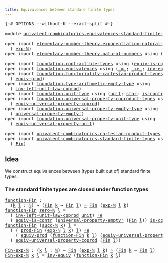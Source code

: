 ```yaml
---
title: Equivalences between standard finite types
---
```


<pre class="Agda"><a id="68" class="Symbol">{-#</a> <a id="72" class="Keyword">OPTIONS</a> <a id="80" class="Pragma">--without-K</a> <a id="92" class="Pragma">--exact-split</a> <a id="106" class="Symbol">#-}</a>

<a id="111" class="Keyword">module</a> <a id="118" href="univalent-combinatorics.equivalences-standard-finite-types.html" class="Module">univalent-combinatorics.equivalences-standard-finite-types</a> <a id="177" class="Keyword">where</a>

<a id="184" class="Keyword">open</a> <a id="189" class="Keyword">import</a> <a id="196" href="elementary-number-theory.exponentiation-natural-numbers.html" class="Module">elementary-number-theory.exponentiation-natural-numbers</a> <a id="252" class="Keyword">using</a>
  <a id="260" class="Symbol">(</a> <a id="262" href="elementary-number-theory.exponentiation-natural-numbers.html#671" class="Function">exp-ℕ</a><a id="267" class="Symbol">)</a>
<a id="269" class="Keyword">open</a> <a id="274" class="Keyword">import</a> <a id="281" href="elementary-number-theory.natural-numbers.html" class="Module">elementary-number-theory.natural-numbers</a> <a id="322" class="Keyword">using</a> <a id="328" class="Symbol">(</a><a id="329" href="elementary-number-theory.natural-numbers.html#1444" class="Datatype">ℕ</a><a id="330" class="Symbol">;</a> <a id="332" href="elementary-number-theory.natural-numbers.html#1478" class="InductiveConstructor">succ-ℕ</a><a id="338" class="Symbol">;</a> <a id="340" href="elementary-number-theory.natural-numbers.html#1465" class="InductiveConstructor">zero-ℕ</a><a id="346" class="Symbol">)</a>

<a id="349" class="Keyword">open</a> <a id="354" class="Keyword">import</a> <a id="361" href="foundation.contractible-types.html" class="Module">foundation.contractible-types</a> <a id="391" class="Keyword">using</a> <a id="397" class="Symbol">(</a><a id="398" href="foundation-core.contractible-types.html#4237" class="Function">equiv-is-contr</a><a id="412" class="Symbol">)</a>
<a id="414" class="Keyword">open</a> <a id="419" class="Keyword">import</a> <a id="426" href="foundation.equivalences.html" class="Module">foundation.equivalences</a> <a id="450" class="Keyword">using</a> <a id="456" class="Symbol">(</a><a id="457" href="foundation-core.equivalences.html#1607" class="Function Operator">_≃_</a><a id="460" class="Symbol">;</a> <a id="462" href="foundation-core.equivalences.html#7843" class="Function Operator">_∘e_</a><a id="466" class="Symbol">;</a> <a id="468" href="foundation-core.equivalences.html#5707" class="Function">inv-equiv</a><a id="477" class="Symbol">)</a>
<a id="479" class="Keyword">open</a> <a id="484" class="Keyword">import</a> <a id="491" href="foundation.functoriality-cartesian-product-types.html" class="Module">foundation.functoriality-cartesian-product-types</a> <a id="540" class="Keyword">using</a>
  <a id="548" class="Symbol">(</a> <a id="550" href="foundation.functoriality-cartesian-product-types.html#3166" class="Function">equiv-prod</a><a id="560" class="Symbol">)</a>
<a id="562" class="Keyword">open</a> <a id="567" class="Keyword">import</a> <a id="574" href="foundation.type-arithmetic-empty-type.html" class="Module">foundation.type-arithmetic-empty-type</a> <a id="612" class="Keyword">using</a>
  <a id="620" class="Symbol">(</a> <a id="622" href="foundation.type-arithmetic-empty-type.html#7436" class="Function">inv-left-unit-law-coprod</a><a id="646" class="Symbol">)</a>
<a id="648" class="Keyword">open</a> <a id="653" class="Keyword">import</a> <a id="660" href="foundation.unit-type.html" class="Module">foundation.unit-type</a> <a id="681" class="Keyword">using</a> <a id="687" class="Symbol">(</a><a id="688" href="foundation.unit-type.html#975" class="Datatype">unit</a><a id="692" class="Symbol">;</a> <a id="694" href="foundation.unit-type.html#999" class="InductiveConstructor">star</a><a id="698" class="Symbol">;</a> <a id="700" href="foundation.unit-type.html#1534" class="Function">is-contr-unit</a><a id="713" class="Symbol">)</a>
<a id="715" class="Keyword">open</a> <a id="720" class="Keyword">import</a> <a id="727" href="foundation.universal-property-coproduct-types.html" class="Module">foundation.universal-property-coproduct-types</a> <a id="773" class="Keyword">using</a>
  <a id="781" class="Symbol">(</a> <a id="783" href="foundation.universal-property-coproduct-types.html#2181" class="Function">equiv-universal-property-coprod</a><a id="814" class="Symbol">)</a>
<a id="816" class="Keyword">open</a> <a id="821" class="Keyword">import</a> <a id="828" href="foundation.universal-property-empty-type.html" class="Module">foundation.universal-property-empty-type</a> <a id="869" class="Keyword">using</a>
  <a id="877" class="Symbol">(</a> <a id="879" href="foundation.universal-property-empty-type.html#2511" class="Function">universal-property-empty&#39;</a><a id="904" class="Symbol">)</a>
<a id="906" class="Keyword">open</a> <a id="911" class="Keyword">import</a> <a id="918" href="foundation.universal-property-unit-type.html" class="Module">foundation.universal-property-unit-type</a> <a id="958" class="Keyword">using</a>
  <a id="966" class="Symbol">(</a> <a id="968" href="foundation.universal-property-unit-type.html#2144" class="Function">equiv-universal-property-unit</a><a id="997" class="Symbol">)</a>

<a id="1000" class="Keyword">open</a> <a id="1005" class="Keyword">import</a> <a id="1012" href="univalent-combinatorics.cartesian-product-types.html" class="Module">univalent-combinatorics.cartesian-product-types</a> <a id="1060" class="Keyword">using</a> <a id="1066" class="Symbol">(</a><a id="1067" href="univalent-combinatorics.cartesian-product-types.html#2762" class="Function">prod-Fin</a><a id="1075" class="Symbol">)</a>
<a id="1077" class="Keyword">open</a> <a id="1082" class="Keyword">import</a> <a id="1089" href="univalent-combinatorics.standard-finite-types.html" class="Module">univalent-combinatorics.standard-finite-types</a> <a id="1135" class="Keyword">using</a>
  <a id="1143" class="Symbol">(</a> <a id="1145" href="univalent-combinatorics.standard-finite-types.html#2085" class="Function">Fin</a><a id="1148" class="Symbol">)</a>
</pre>
## Idea

We construct equivalences between (types built out of) standard finite types.

### The standard finite types are closed under function types

<pre class="Agda"><a id="function-Fin"></a><a id="1314" href="univalent-combinatorics.equivalences-standard-finite-types.html#1314" class="Function">function-Fin</a> <a id="1327" class="Symbol">:</a>
  <a id="1331" class="Symbol">(</a><a id="1332" href="univalent-combinatorics.equivalences-standard-finite-types.html#1332" class="Bound">k</a> <a id="1334" href="univalent-combinatorics.equivalences-standard-finite-types.html#1334" class="Bound">l</a> <a id="1336" class="Symbol">:</a> <a id="1338" href="elementary-number-theory.natural-numbers.html#1444" class="Datatype">ℕ</a><a id="1339" class="Symbol">)</a> <a id="1341" class="Symbol">→</a> <a id="1343" class="Symbol">(</a><a id="1344" href="univalent-combinatorics.standard-finite-types.html#2085" class="Function">Fin</a> <a id="1348" href="univalent-combinatorics.equivalences-standard-finite-types.html#1332" class="Bound">k</a> <a id="1350" class="Symbol">→</a> <a id="1352" href="univalent-combinatorics.standard-finite-types.html#2085" class="Function">Fin</a> <a id="1356" href="univalent-combinatorics.equivalences-standard-finite-types.html#1334" class="Bound">l</a><a id="1357" class="Symbol">)</a> <a id="1359" href="foundation-core.equivalences.html#1607" class="Function Operator">≃</a> <a id="1361" href="univalent-combinatorics.standard-finite-types.html#2085" class="Function">Fin</a> <a id="1365" class="Symbol">(</a><a id="1366" href="elementary-number-theory.exponentiation-natural-numbers.html#671" class="Function">exp-ℕ</a> <a id="1372" href="univalent-combinatorics.equivalences-standard-finite-types.html#1334" class="Bound">l</a> <a id="1374" href="univalent-combinatorics.equivalences-standard-finite-types.html#1332" class="Bound">k</a><a id="1375" class="Symbol">)</a>
<a id="1377" href="univalent-combinatorics.equivalences-standard-finite-types.html#1314" class="Function">function-Fin</a> <a id="1390" href="elementary-number-theory.natural-numbers.html#1465" class="InductiveConstructor">zero-ℕ</a> <a id="1397" href="univalent-combinatorics.equivalences-standard-finite-types.html#1397" class="Bound">l</a> <a id="1399" class="Symbol">=</a>
  <a id="1403" class="Symbol">(</a> <a id="1405" href="foundation.type-arithmetic-empty-type.html#7436" class="Function">inv-left-unit-law-coprod</a> <a id="1430" href="foundation.unit-type.html#975" class="Datatype">unit</a><a id="1434" class="Symbol">)</a> <a id="1436" href="foundation-core.equivalences.html#7843" class="Function Operator">∘e</a>
  <a id="1441" class="Symbol">(</a> <a id="1443" href="foundation-core.contractible-types.html#4237" class="Function">equiv-is-contr</a> <a id="1458" class="Symbol">(</a><a id="1459" href="foundation.universal-property-empty-type.html#2511" class="Function">universal-property-empty&#39;</a> <a id="1485" class="Symbol">(</a><a id="1486" href="univalent-combinatorics.standard-finite-types.html#2085" class="Function">Fin</a> <a id="1490" href="univalent-combinatorics.equivalences-standard-finite-types.html#1397" class="Bound">l</a><a id="1491" class="Symbol">))</a> <a id="1494" href="foundation.unit-type.html#1534" class="Function">is-contr-unit</a><a id="1507" class="Symbol">)</a>
<a id="1509" href="univalent-combinatorics.equivalences-standard-finite-types.html#1314" class="Function">function-Fin</a> <a id="1522" class="Symbol">(</a><a id="1523" href="elementary-number-theory.natural-numbers.html#1478" class="InductiveConstructor">succ-ℕ</a> <a id="1530" href="univalent-combinatorics.equivalences-standard-finite-types.html#1530" class="Bound">k</a><a id="1531" class="Symbol">)</a> <a id="1533" href="univalent-combinatorics.equivalences-standard-finite-types.html#1533" class="Bound">l</a> <a id="1535" class="Symbol">=</a>
  <a id="1539" class="Symbol">(</a> <a id="1541" class="Symbol">(</a> <a id="1543" href="univalent-combinatorics.cartesian-product-types.html#2762" class="Function">prod-Fin</a> <a id="1552" class="Symbol">(</a><a id="1553" href="elementary-number-theory.exponentiation-natural-numbers.html#671" class="Function">exp-ℕ</a> <a id="1559" href="univalent-combinatorics.equivalences-standard-finite-types.html#1533" class="Bound">l</a> <a id="1561" href="univalent-combinatorics.equivalences-standard-finite-types.html#1530" class="Bound">k</a><a id="1562" class="Symbol">)</a> <a id="1564" href="univalent-combinatorics.equivalences-standard-finite-types.html#1533" class="Bound">l</a><a id="1565" class="Symbol">)</a> <a id="1567" href="foundation-core.equivalences.html#7843" class="Function Operator">∘e</a>
    <a id="1574" class="Symbol">(</a> <a id="1576" href="foundation.functoriality-cartesian-product-types.html#3166" class="Function">equiv-prod</a> <a id="1587" class="Symbol">(</a><a id="1588" href="univalent-combinatorics.equivalences-standard-finite-types.html#1314" class="Function">function-Fin</a> <a id="1601" href="univalent-combinatorics.equivalences-standard-finite-types.html#1530" class="Bound">k</a> <a id="1603" href="univalent-combinatorics.equivalences-standard-finite-types.html#1533" class="Bound">l</a><a id="1604" class="Symbol">)</a> <a id="1606" class="Symbol">(</a><a id="1607" href="foundation.universal-property-unit-type.html#2144" class="Function">equiv-universal-property-unit</a> <a id="1637" class="Symbol">(</a><a id="1638" href="univalent-combinatorics.standard-finite-types.html#2085" class="Function">Fin</a> <a id="1642" href="univalent-combinatorics.equivalences-standard-finite-types.html#1533" class="Bound">l</a><a id="1643" class="Symbol">))))</a> <a id="1648" href="foundation-core.equivalences.html#7843" class="Function Operator">∘e</a>
  <a id="1653" class="Symbol">(</a> <a id="1655" href="foundation.universal-property-coproduct-types.html#2181" class="Function">equiv-universal-property-coprod</a> <a id="1687" class="Symbol">(</a><a id="1688" href="univalent-combinatorics.standard-finite-types.html#2085" class="Function">Fin</a> <a id="1692" href="univalent-combinatorics.equivalences-standard-finite-types.html#1533" class="Bound">l</a><a id="1693" class="Symbol">))</a>

<a id="Fin-exp-ℕ"></a><a id="1697" href="univalent-combinatorics.equivalences-standard-finite-types.html#1697" class="Function">Fin-exp-ℕ</a> <a id="1707" class="Symbol">:</a> <a id="1709" class="Symbol">(</a><a id="1710" href="univalent-combinatorics.equivalences-standard-finite-types.html#1710" class="Bound">k</a> <a id="1712" href="univalent-combinatorics.equivalences-standard-finite-types.html#1712" class="Bound">l</a> <a id="1714" class="Symbol">:</a> <a id="1716" href="elementary-number-theory.natural-numbers.html#1444" class="Datatype">ℕ</a><a id="1717" class="Symbol">)</a> <a id="1719" class="Symbol">→</a> <a id="1721" href="univalent-combinatorics.standard-finite-types.html#2085" class="Function">Fin</a> <a id="1725" class="Symbol">(</a><a id="1726" href="elementary-number-theory.exponentiation-natural-numbers.html#671" class="Function">exp-ℕ</a> <a id="1732" href="univalent-combinatorics.equivalences-standard-finite-types.html#1712" class="Bound">l</a> <a id="1734" href="univalent-combinatorics.equivalences-standard-finite-types.html#1710" class="Bound">k</a><a id="1735" class="Symbol">)</a> <a id="1737" href="foundation-core.equivalences.html#1607" class="Function Operator">≃</a> <a id="1739" class="Symbol">(</a><a id="1740" href="univalent-combinatorics.standard-finite-types.html#2085" class="Function">Fin</a> <a id="1744" href="univalent-combinatorics.equivalences-standard-finite-types.html#1710" class="Bound">k</a> <a id="1746" class="Symbol">→</a> <a id="1748" href="univalent-combinatorics.standard-finite-types.html#2085" class="Function">Fin</a> <a id="1752" href="univalent-combinatorics.equivalences-standard-finite-types.html#1712" class="Bound">l</a><a id="1753" class="Symbol">)</a>
<a id="1755" href="univalent-combinatorics.equivalences-standard-finite-types.html#1697" class="Function">Fin-exp-ℕ</a> <a id="1765" href="univalent-combinatorics.equivalences-standard-finite-types.html#1765" class="Bound">k</a> <a id="1767" href="univalent-combinatorics.equivalences-standard-finite-types.html#1767" class="Bound">l</a> <a id="1769" class="Symbol">=</a> <a id="1771" href="foundation-core.equivalences.html#5707" class="Function">inv-equiv</a> <a id="1781" class="Symbol">(</a><a id="1782" href="univalent-combinatorics.equivalences-standard-finite-types.html#1314" class="Function">function-Fin</a> <a id="1795" href="univalent-combinatorics.equivalences-standard-finite-types.html#1765" class="Bound">k</a> <a id="1797" href="univalent-combinatorics.equivalences-standard-finite-types.html#1767" class="Bound">l</a><a id="1798" class="Symbol">)</a>
</pre>
